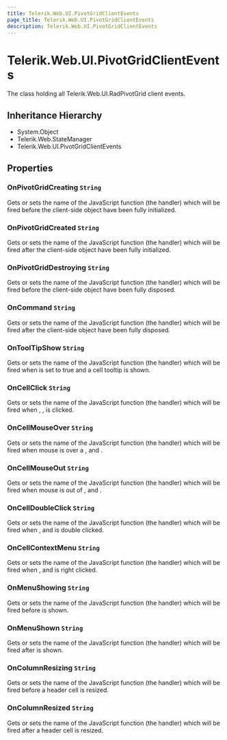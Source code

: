 ```yaml
---
title: Telerik.Web.UI.PivotGridClientEvents
page_title: Telerik.Web.UI.PivotGridClientEvents
description: Telerik.Web.UI.PivotGridClientEvents
---
```


# Telerik.Web.UI.PivotGridClientEvents

The class holding all Telerik.Web.UI.RadPivotGrid client events.

## Inheritance Hierarchy

* System.Object
* Telerik.Web.StateManager
* Telerik.Web.UI.PivotGridClientEvents

## Properties

###  OnPivotGridCreating `String`

Gets or sets the name of the JavaScript function (the handler) which
            will be fired before the  client-side object
            have been fully initialized.

###  OnPivotGridCreated `String`

Gets or sets the name of the JavaScript function (the handler) which
            will be fired after the  client-side object
            have been fully initialized.

###  OnPivotGridDestroying `String`

Gets or sets the name of the JavaScript function (the handler) which
            will be fired before the  client-side object
            have been fully disposed.

###  OnCommand `String`

Gets or sets the name of the JavaScript function (the handler) which
            will be fired after the  client-side object
            have been fully disposed.

###  OnToolTipShow `String`

Gets or sets the name of the JavaScript function (the handler) which
            will be fired when  is set to true
            and a cell tooltip is shown.

###  OnCellClick `String`

Gets or sets the name of the JavaScript function (the handler) which
            will be fired when , ,
             is clicked.

###  OnCellMouseOver `String`

Gets or sets the name of the JavaScript function (the handler) which
            will be fired when mouse is over a ,
             and .

###  OnCellMouseOut `String`

Gets or sets the name of the JavaScript function (the handler) which
            will be fired when mouse is out of ,
             and .

###  OnCellDoubleClick `String`

Gets or sets the name of the JavaScript function (the handler) which
            will be fired when ,  and
             is double clicked.

###  OnCellContextMenu `String`

Gets or sets the name of the JavaScript function (the handler) which
            will be fired when ,  and
             is right clicked.

###  OnMenuShowing `String`

Gets or sets the name of the JavaScript function (the handler) which
            will be fired before  is shown.

###  OnMenuShown `String`

Gets or sets the name of the JavaScript function (the handler) which
            will be fired after  is shown.

###  OnColumnResizing `String`

Gets or sets the name of the JavaScript function (the handler) which
            will be fired before a header cell is resized.

###  OnColumnResized `String`

Gets or sets the name of the JavaScript function (the handler) which
            will be fired after a header cell is resized.

